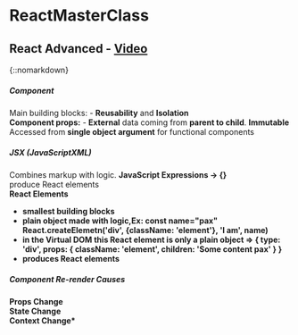 # ReactMasterClass

## React Advanced - [Video](https://youtu.be/zlpYShDdY_c)

{::nomarkdown}
<h5>Component</h5>
<div>Main building blocks: - <b>Reusability</b> and <b>Isolation</b></div>  
 <div><b>Component props:</b> - <b>External</b> data coming from <b>parent to child</b>.          <b>Immutable</b> Accessed from <b>single object argument</b> for functional components
 </div>
<h5>JSX (JavaScriptXML)</h5>
<div>Combines markup with logic. <b>JavaScript Expressions -> {}</b></div>
<div>produce React elements</div>
<div><b>React Elements<b></div>
<ul>
    <li>smallest building blocks</li>
    <li>plain object made with logic,Ex: const name="pax" React.createElemetn('div', {className: 'element'}, 'I am', name) </li>
    <li>in the Virtual DOM this React element is only a plain object => { type: 'div', props: { className: 'element', children: 'Some content pax' } }</li>
    <li>produces React elements</li>
</ul>
<h5>Component Re-render Causes</h5>
<div>Props Change</div>
<div>State Change</div>
<div>Context Change*</div>
